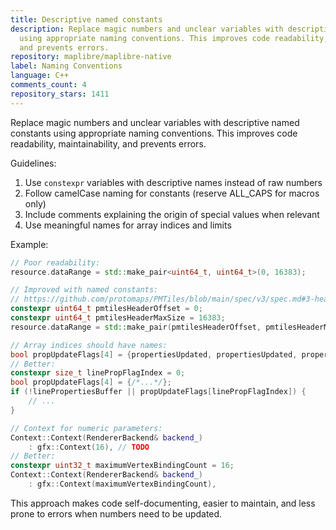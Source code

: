```yaml
---
title: Descriptive named constants
description: Replace magic numbers and unclear variables with descriptive named constants
  using appropriate naming conventions. This improves code readability, maintainability,
  and prevents errors.
repository: maplibre/maplibre-native
label: Naming Conventions
language: C++
comments_count: 4
repository_stars: 1411
---
```


Replace magic numbers and unclear variables with descriptive named constants using appropriate naming conventions. This improves code readability, maintainability, and prevents errors.

Guidelines:
1. Use `constexpr` variables with descriptive names instead of raw numbers
2. Follow camelCase naming for constants (reserve ALL_CAPS for macros only)
3. Include comments explaining the origin of special values when relevant
4. Use meaningful names for array indices and limits

Example:
```cpp
// Poor readability:
resource.dataRange = std::make_pair<uint64_t, uint64_t>(0, 16383);

// Improved with named constants:
// https://github.com/protomaps/PMTiles/blob/main/spec/v3/spec.md#3-header
constexpr uint64_t pmtilesHeaderOffset = 0;
constexpr uint64_t pmtilesHeaderMaxSize = 16383;
resource.dataRange = std::make_pair(pmtilesHeaderOffset, pmtilesHeaderMaxSize);

// Array indices should have names:
bool propUpdateFlags[4] = {propertiesUpdated, propertiesUpdated, propertiesUpdated, propertiesUpdated};
// Better:
constexpr size_t linePropFlagIndex = 0;
bool propUpdateFlags[4] = {/*...*/};
if (!linePropertiesBuffer || propUpdateFlags[linePropFlagIndex]) {
    // ...
}

// Context for numeric parameters:
Context::Context(RendererBackend& backend_)
    : gfx::Context(16), // TODO
// Better:
constexpr uint32_t maximumVertexBindingCount = 16;
Context::Context(RendererBackend& backend_)
    : gfx::Context(maximumVertexBindingCount),
```

This approach makes code self-documenting, easier to maintain, and less prone to errors when numbers need to be updated.